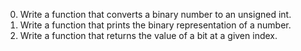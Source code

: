 0. Write a function that converts a binary number to an unsigned int.
1. Write a function that prints the binary representation of a number.
2. Write a function that returns the value of a bit at a given index.
